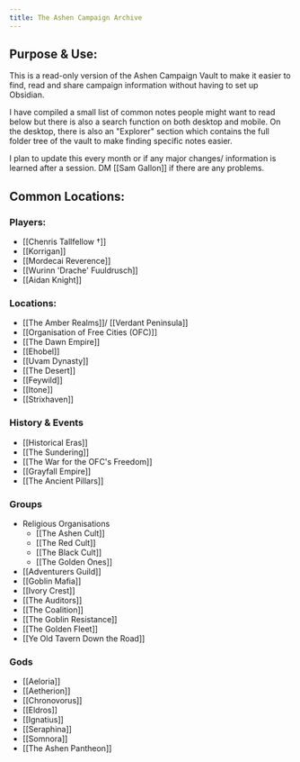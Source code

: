 ```yaml
---
title: The Ashen Campaign Archive
---
```

## Purpose & Use:
This is a read-only version of the Ashen Campaign Vault to make it easier to find, read and share campaign information without having to set up Obsidian.

I have compiled a small list of common notes people might want to read below but there is also a search function on both desktop and mobile. On the desktop, there is also an "Explorer" section which contains the full folder tree of the vault to make finding specific notes easier. 

I plan to update this every month or if any major changes/ information is learned after a session. DM [[Sam Gallon]] if there are any problems.
## Common Locations:
### Players:
- [[Chenris Tallfellow †]] 
- [[Korrigan]]
- [[Mordecai Reverence]]
- [[Wurinn 'Drache' Fuuldrusch]]
- [[Aidan Knight]]
### Locations:
- [[The Amber Realms]]/ [[Verdant Peninsula]]
- [[Organisation of Free Cities (OFC)]]
- [[The Dawn Empire]]
- [[Ehobel]]
- [[Uvam Dynasty]]
- [[The Desert]]
- [[Feywild]]
- [[Itone]]
- [[Strixhaven]]
### History & Events
- [[Historical Eras]]
- [[The Sundering]]
- [[The War for the OFC's Freedom]]
- [[Grayfall Empire]]
- [[The Ancient Pillars]]
### Groups
- Religious Organisations
	- [[The Ashen Cult]]
	- [[The Red Cult]]
	- [[The Black Cult]]
	- [[The Golden Ones]]
- [[Adventurers Guild]]
- [[Goblin Mafia]]
- [[Ivory Crest]]
- [[The Auditors]]
- [[The Coalition]]
- [[The Goblin Resistance]]
- [[The Golden Fleet]]
- [[Ye Old Tavern Down the Road]]
### Gods
- [[Aeloria]]
- [[Aetherion]]
- [[Chronovorus]]
- [[Eldros]]
- [[Ignatius]]
- [[Seraphina]]
- [[Somnora]]
- [[The Ashen Pantheon]]

